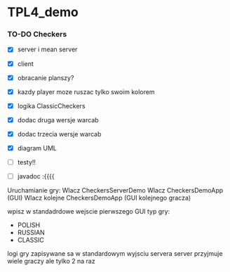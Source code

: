 # TPL4_demo
### TO-DO Checkers
- [x] server i mean server
- [x] client
- [x] obracanie planszy?
- [x] kazdy player moze ruszac tylko swoim kolorem
- [x] logika ClassicCheckers
- [x] dodac druga wersje warcab
- [x] dodac trzecia wersje warcab
- [x] diagram UML
- [ ] testy!!
- [ ] javadoc :{{{{


Uruchamianie gry:
Wlacz CheckersServerDemo
Wlacz CheckersDemoApp (GUI)
Wlacz kolejne CheckersDemoApp (GUI kolejnego gracza)

wpisz w standadrdowe wejscie pierwszego GUI typ gry:
 - POLISH
 - RUSSIAN
 - CLASSIC
 
 logi gry zapisywane sa w standardowym wyjsciu servera
 server przyjmuje wiele graczy ale tylko 2 na raz

